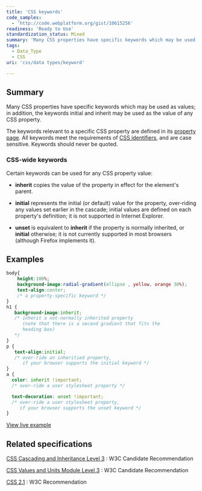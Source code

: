 ```yaml
---
title: 'CSS keywords'
code_samples:
  - 'http://code.webplatform.org/gist/10615256'
readiness: 'Ready to Use'
standardization_status: Mixed
summary: 'Many CSS properties have specific keywords which may be used as values; in addition, the keywords initial and inherit may be used as the value of any CSS property.'
tags:
  - Data_Type
  - CSS
uri: 'css/data types/keyword'

---
```

## Summary

Many CSS properties have specific keywords which may be used as values; in addition, the keywords initial and inherit may be used as the value of any CSS property.

 The keywords relevant to a specific CSS property are defined in its [property page](/css/properties). All keywords meet the requirements of [CSS identifiers](/css/data_types/custom_ident), and are case sensitive. Keywords should never be quoted.

### CSS-wide keywords

Certain keywords can be used for any CSS property value:

-   **inherit** copies the value of the property in effect for the element's parent.

-   **initial** represents the initial (or default) value for the property, over-riding any values set earlier in the cascade; initial values are defined on each property's definition; it is not supported in Internet Explorer.

-   **unset** is equivalent to **inherit** if the property is normally inherited, or **initial** otherwise; it is not currently supported in most browsers (although Firefox implements it).

## Examples

``` css
body{
    height:100%;
    background-image:radial-gradient(ellipse , yellow, orange 30%);
    text-align:center;
    /* a property-specific keyword */
}
h1 {
   background-image:inherit;
   /* inherit a not-normally inherited property
      (note that there is a second gradient that fits the
      heading box)
   */
}
p {
   text-align:initial;
   /* over-ride an inheritied property,
      if your browser supports the initial keyword */
}
a {
  color: inherit !important;
  /* over-ride a user stylesheet property */

  text-decoration: unset !important;
  /* over-ride a user stylesheet property,
     if your browser supports the unset keyword */
}
```

[View live example](http://code.webplatform.org/gist/10615256)

## Related specifications

[CSS Cascading and Inheritance Level 3](http://www.w3.org/TR/css3-cascade/#inherit-initial)
:   W3C Candidate Recommendation

[CSS Values and Units Module Level 3](http://www.w3.org/TR/css3-values/#keywords)
:   W3C Candidate Recommendation

[CSS 2.1](http://www.w3.org/TR/CSS21/cascade.html#value-def-inherit)
:   W3C Recommendation
